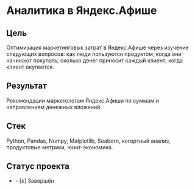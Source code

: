 # Аналитика в Яндекс.Афише
## Цель
Оптимизация маркетинговых затрат в Яндекс.Афише через изучение следующих вопросов: как люди пользуются продуктом; когда они начинают покупать; сколько денег приносит каждый клиент; когда клиент окупается.
## Результат
Рекомендации маркетологам Яндекс.Афиши по суммам и направлениям денежных вложений.
## Стек
Python, Pandas, Numpy, Matplotlib, Seaborn, когортный анализ, продуктовые метрики, юнит-экономика.
## Статус проекта
<ul><li>- [x] Завершён</li>
